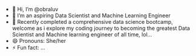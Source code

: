 - 👋 Hi, I’m @obraluv
- 👀 I’m an aspiring Data Scientist and Machine Learning Engineer
- 🌱 Recently completed a comprehensive data science bootcamp, welcome as i explore my coding journey to becoming the greatest Data Scientist and Machine learning engineer of all time, lol...
- 😄 Pronouns: She/her
- ⚡ Fun fact: ...

<!---
obraluv/obraluv is a ✨ special ✨ repository because its `README.md` (this file) appears on your GitHub profile.
You can click the Preview link to take a look at your changes.
--->
